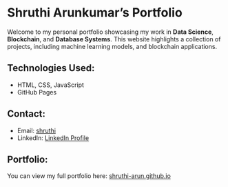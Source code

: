 # Shruthi Arunkumar’s Portfolio

Welcome to my personal portfolio showcasing my work in **Data Science**, **Blockchain**, and **Database Systems**. This website highlights a collection of projects, including machine learning models, and blockchain applications.

## Technologies Used:
- HTML, CSS, JavaScript
- GitHub Pages

## Contact:
- Email: [shruthi](mailto:shruthiarun235@gmail.com)
- LinkedIn: [LinkedIn Profile](https://www.linkedin.com/in/shruthiarunkumar)

## Portfolio:
You can view my full portfolio here: [shruthi-arun.github.io](https://shruthi-arun.github.io/shruthiarunkumar/)
